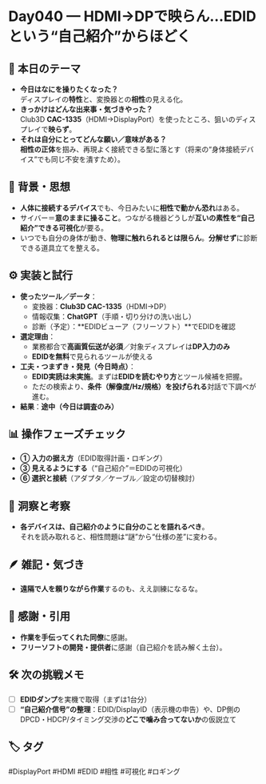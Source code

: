 # Day040 — HDMI→DPで映らん…EDIDという“自己紹介”からほどく

## 🎯 本日のテーマ
- **今日はなにを操りたくなった？**  
  ディスプレイの**特性**と、変換器との**相性**の見える化。
- **きっかけはどんな出来事・気づきやった？**  
  Club3D **CAC-1335**（HDMI→DisplayPort）を使ったところ、狙いのディスプレイで**映らず**。
- **それは自分にとってどんな願い／意味がある？**  
  **相性の正体**を掴み、再現よく接続できる型に落とす（将来の“身体接続デバイス”でも同じ不安を潰すため）。

## 🧠 背景・思想
- **人体に接続するデバイス**でも、今日みたいに**相性で動かん恐れ**はある。  
- サイバー＝**意のままに操ること**。つながる機器どうしが**互いの素性を“自己紹介”できる可視化**が要る。  
- いつでも自分の身体が動き、**物理に触れられるとは限らん**。**分解せず**に診断できる道具立てを整える。

## ⚙️ 実装と試行
- **使ったツール／データ**：  
  - 変換器：**Club3D CAC-1335**（HDMI→DP）  
  - 情報収集：**ChatGPT**（手順・切り分けの洗い出し）  
  - 診断（予定）：**EDIDビューア（フリーソフト）**でEDIDを確認
- **選定理由**：  
  - 業務都合で**高画質伝送が必須**／対象ディスプレイは**DP入力のみ**  
  - **EDIDを無料**で見られるツールが使える
- **工夫・つまずき・発見（今日時点）**：  
  - **EDID実読は未実施**。まずは**EDIDを読むやり方**とツール候補を把握。  
  - ただの検索より、**条件（解像度/Hz/規格）を投げられる**対話で下調べが進む。
- **結果**：**途中（今日は調査のみ）**

## 📊 操作フェーズチェック
- **① 入力の据え方**（EDID取得計画・ロギング）  
- **③ 見えるようにする**（“自己紹介”＝EDIDの可視化）  
- **⑥ 選択と接続**（アダプタ／ケーブル／設定の切替検討）

## 🔁 洞察と考察
- **各デバイスは、自己紹介のように自分のことを語れるべき**。  
  それを読み取れると、相性問題は“謎”から“仕様の差”に変わる。

## 🪶 雑記・気づき
- **遠隔で人を頼りながら作業**するのも、ええ訓練になるな。

## 🙏 感謝・引用
- **作業を手伝ってくれた同僚**に感謝。  
- **フリーソフトの開発・提供者**に感謝（自己紹介を読み解く土台）。

## 🛠 次の挑戦メモ
- [ ] **EDIDダンプ**を実機で取得（まずは1台分）  
- [ ] **“自己紹介信号”の整理**：EDID/DisplayID（表示機の申告）や、DP側のDPCD・HDCP/タイミング交渉の**どこで噛み合ってないか**の仮説立て

## 🏷 タグ
#DisplayPort #HDMI #EDID #相性 #可視化 #ロギング
